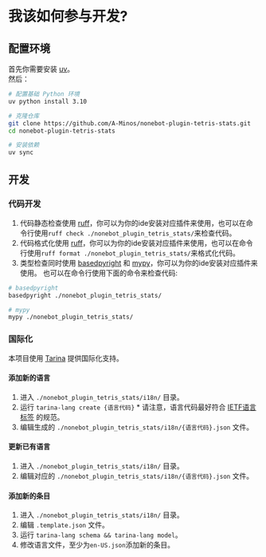 # 我该如何参与开发?

## 配置环境

首先你需要安装 [uv](https://docs.astral.sh/uv/)。  
然后：

```bash
# 配置基础 Python 环境
uv python install 3.10

# 克隆仓库
git clone https://github.com/A-Minos/nonebot-plugin-tetris-stats.git
cd nonebot-plugin-tetris-stats

# 安装依赖
uv sync
```

## 开发

### 代码开发

1. 代码静态检查使用 [ruff](https://docs.astral.sh/ruff/)，你可以为你的ide安装对应插件来使用，也可以在命令行使用`ruff check ./nonebot_plugin_tetris_stats/`来检查代码。
2. 代码格式化使用 [ruff](https://docs.astral.sh/ruff/)，你可以为你的ide安装对应插件来使用，也可以在命令行使用`ruff format ./nonebot_plugin_tetris_stats/`来格式化代码。
3. 类型检查同时使用 [basedpyright](https://docs.basedpyright.com/latest/) 和 [mypy](https://www.mypy-lang.org/)，你可以为你的ide安装对应插件来使用。
   也可以在命令行使用下面的命令来检查代码:

```bash
# basedpyright
basedpyright ./nonebot_plugin_tetris_stats/

# mypy
mypy ./nonebot_plugin_tetris_stats/
```

### 国际化

本项目使用 [Tarina](https://github.com/ArcletProject/Tarina) 提供国际化支持。

#### 添加新的语言

1. 进入 `./nonebot_plugin_tetris_stats/i18n/` 目录。
2. 运行 `tarina-lang create {语言代码}` \* 请注意，语言代码最好符合 [IETF语言标签](https://zh.wikipedia.org/wiki/IETF%E8%AF%AD%E8%A8%80%E6%A0%87%E7%AD%BE) 的规范。
3. 编辑生成的 `./nonebot_plugin_tetris_stats/i18n/{语言代码}.json` 文件。

#### 更新已有语言

1. 进入 `./nonebot_plugin_tetris_stats/i18n/` 目录。
2. 编辑对应的 `./nonebot_plugin_tetris_stats/i18n/{语言代码}.json` 文件。

#### 添加新的条目

1. 进入 `./nonebot_plugin_tetris_stats/i18n/` 目录。
2. 编辑 `.template.json` 文件。
3. 运行 `tarina-lang schema && tarina-lang model`。
4. 修改语言文件，至少为`en-US.json`添加新的条目。
